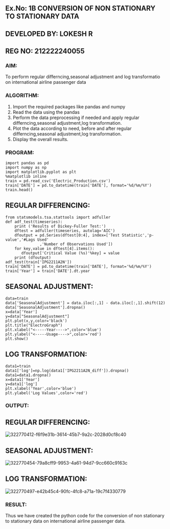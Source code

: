 ## Ex.No: 1B CONVERSION OF NON STATIONARY TO STATIONARY DATA
## DEVELOPED BY: LOKESH R
## REG NO: 212222240055

### AIM:
To perform regular differncing,seasonal adjustment and log transformatio on international airline passenger data
### ALGORITHM:
1. Import the required packages like pandas and numpy
2. Read the data using the pandas
3. Perform the data preprocessing if needed and apply regular differncing,seasonal adjustment,log transformation.
4. Plot the data according to need, before and after regular differncing,seasonal adjustment,log transformation.
5. Display the overall results.
### PROGRAM:
```
import pandas as pd
import numpy as np
import matplotlib.pyplot as plt
%matplotlib inline
train = pd.read_csv('Electric_Production.csv')
train['DATE'] = pd.to_datetime(train['DATE'], format='%d/%m/%Y')
train.head()
```
## REGULAR DIFFERENCING:
```
from statsmodels.tsa.stattools import adfuller
def adf_test(timeseries):
    print ('Results of Dickey-Fuller Test:')
    dftest = adfuller(timeseries, autolag='AIC')
    dfoutput = pd.Series(dftest[0:4], index=['Test Statistic','p-value','#Lags Used'
               ,'Number of Observations Used'])
    for key,value in dftest[4].items():
       dfoutput['Critical Value (%s)'%key] = value
    print (dfoutput)
adf_test(train['IPG2211A2N'])
train['DATE'] = pd.to_datetime(train['DATE'], format='%d/%m/%Y')
train['Year'] = train['DATE'].dt.year
```
## SEASONAL ADJUSTMENT:
```
data=train
data['SeasonalAdjustment'] = data.iloc[:,1] - data.iloc[:,1].shift(12)
data['SeasonalAdjustment'].dropna()
x=data['Year']
y=data["SeasonalAdjustment"]
plt.plot(x,y,color='black')
plt.title("ElectroGraph")
plt.xlabel("<-----Year---->",color='blue')
plt.ylabel("<-----Usage---->",color='red')
plt.show()
```
## LOG TRANSFORMATION:
```
data1=train
data1['log']=np.log(data1['IPG2211A2N_diff']).dropna()
data1=data1.dropna()
x=data1['Year']
y=data1['log']
plt.xlabel('Year',color='blue')
plt.ylabel('Log Values',color='red')
```
### OUTPUT:


## REGULAR DIFFERENCING:

![322770412-f6f9e31b-3614-45b7-9a2c-2028d0cf8c40](https://github.com/LokeshRajamani/TSA_EXP1B/assets/120544804/96209b98-08fd-4ed8-b8db-d8524494880e)



## SEASONAL ADJUSTMENT:

![322770454-79a8cff9-9953-4a61-94d7-9cc660c9163c](https://github.com/LokeshRajamani/TSA_EXP1B/assets/120544804/cbea5819-7a2c-4db6-86c8-80c1ee5fabe3)



## LOG TRANSFORMATION:

![322770497-e42b45c4-90fc-4fc8-a71a-19c7f4330779](https://github.com/LokeshRajamani/TSA_EXP1B/assets/120544804/cd49c673-1119-44f9-9f31-2d28c7b01051)




### RESULT:
Thus we have created the python code for the conversion of non stationary to stationary data on international airline passenger
data.
